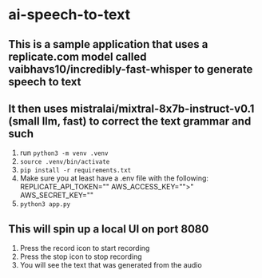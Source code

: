 # ai-speech-to-text

## This is a sample application that uses a replicate.com model called vaibhavs10/incredibly-fast-whisper to generate speech to text

## It then uses mistralai/mixtral-8x7b-instruct-v0.1 (small llm, fast) to correct the text grammar and such

1. run `python3 -m venv .venv`
2. `source .venv/bin/activate`
3. `pip install -r requirements.txt`
4. Make sure you at least have a .env file with the following:
   REPLICATE_API_TOKEN="<your-api-token>"
   AWS_ACCESS_KEY="<your-aws-access-key>">"
   AWS_SECRET_KEY="<your-aws-secret-key>"
5. `python3 app.py`

## This will spin up a local UI on port 8080

1. Press the record icon to start recording
2. Press the stop icon to stop recording
3. You will see the text that was generated from the audio
